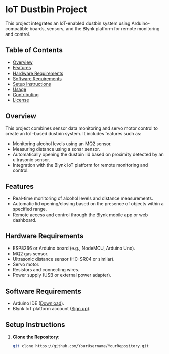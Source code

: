 # IoT Dustbin Project

This project integrates an IoT-enabled dustbin system using Arduino-compatible boards, sensors, and the Blynk platform for remote monitoring and control.

## Table of Contents
- [Overview](#overview)
- [Features](#features)
- [Hardware Requirements](#hardware-requirements)
- [Software Requirements](#software-requirements)
- [Setup Instructions](#setup-instructions)
- [Usage](#usage)
- [Contributing](#contributing)
- [License](#license)

## Overview
This project combines sensor data monitoring and servo motor control to create an IoT-based dustbin system. It includes features such as:
- Monitoring alcohol levels using an MQ2 sensor.
- Measuring distance using a sonar sensor.
- Automatically opening the dustbin lid based on proximity detected by an ultrasonic sensor.
- Integration with the Blynk IoT platform for remote monitoring and control.

## Features
- Real-time monitoring of alcohol levels and distance measurements.
- Automatic lid opening/closing based on the presence of objects within a specified range.
- Remote access and control through the Blynk mobile app or web dashboard.

## Hardware Requirements
- ESP8266 or Arduino board (e.g., NodeMCU, Arduino Uno).
- MQ2 gas sensor.
- Ultrasonic distance sensor (HC-SR04 or similar).
- Servo motor.
- Resistors and connecting wires.
- Power supply (USB or external power adapter).

## Software Requirements
- Arduino IDE ([Download](https://www.arduino.cc/en/software)).
- Blynk IoT platform account ([Sign up](https://blynk.io)).

## Setup Instructions
1. **Clone the Repository**:
   ```bash
   git clone https://github.com/YourUsername/YourRepository.git
